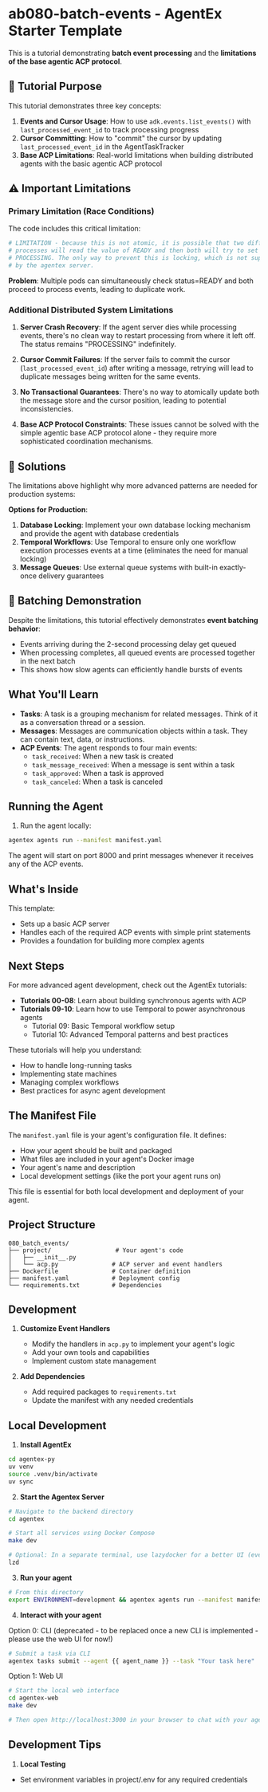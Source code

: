 # ab080-batch-events - AgentEx Starter Template

This is a tutorial demonstrating **batch event processing** and the **limitations of the base agentic ACP protocol**.

## 🎯 Tutorial Purpose

This tutorial demonstrates three key concepts:

1. **Events and Cursor Usage**: How to use `adk.events.list_events()` with `last_processed_event_id` to track processing progress
2. **Cursor Committing**: How to "commit" the cursor by updating `last_processed_event_id` in the AgentTaskTracker
3. **Base ACP Limitations**: Real-world limitations when building distributed agents with the basic agentic ACP protocol

## ⚠️ Important Limitations

### **Primary Limitation (Race Conditions)**
The code includes this critical limitation:
```python
# LIMITATION - because this is not atomic, it is possible that two different 
# processes will read the value of READY and then both will try to set it to 
# PROCESSING. The only way to prevent this is locking, which is not supported 
# by the agentex server.
```

**Problem**: Multiple pods can simultaneously check status=READY and both proceed to process events, leading to duplicate work.

### **Additional Distributed System Limitations**

1. **Server Crash Recovery**: If the agent server dies while processing events, there's no clean way to restart processing from where it left off. The status remains "PROCESSING" indefinitely.

2. **Cursor Commit Failures**: If the server fails to commit the cursor (`last_processed_event_id`) after writing a message, retrying will lead to duplicate messages being written for the same events.

3. **No Transactional Guarantees**: There's no way to atomically update both the message store and the cursor position, leading to potential inconsistencies.

4. **Base ACP Protocol Constraints**: These issues cannot be solved with the simple agentic base ACP protocol alone - they require more sophisticated coordination mechanisms.

## 🔧 Solutions

The limitations above highlight why more advanced patterns are needed for production systems:

**Options for Production**:
1. **Database Locking**: Implement your own database locking mechanism and provide the agent with database credentials
2. **Temporal Workflows**: Use Temporal to ensure only one workflow execution processes events at a time (eliminates the need for manual locking)
3. **Message Queues**: Use external queue systems with built-in exactly-once delivery guarantees

## 🎯 Batching Demonstration

Despite the limitations, this tutorial effectively demonstrates **event batching behavior**:

- Events arriving during the 2-second processing delay get queued
- When processing completes, all queued events are processed together in the next batch
- This shows how slow agents can efficiently handle bursts of events

## What You'll Learn

- **Tasks**: A task is a grouping mechanism for related messages. Think of it as a conversation thread or a session.
- **Messages**: Messages are communication objects within a task. They can contain text, data, or instructions.
- **ACP Events**: The agent responds to four main events:
  - `task_received`: When a new task is created
  - `task_message_received`: When a message is sent within a task
  - `task_approved`: When a task is approved
  - `task_canceled`: When a task is canceled

## Running the Agent

1. Run the agent locally:
```bash
agentex agents run --manifest manifest.yaml
```

The agent will start on port 8000 and print messages whenever it receives any of the ACP events.

## What's Inside

This template:
- Sets up a basic ACP server
- Handles each of the required ACP events with simple print statements
- Provides a foundation for building more complex agents

## Next Steps

For more advanced agent development, check out the AgentEx tutorials:

- **Tutorials 00-08**: Learn about building synchronous agents with ACP
- **Tutorials 09-10**: Learn how to use Temporal to power asynchronous agents
  - Tutorial 09: Basic Temporal workflow setup
  - Tutorial 10: Advanced Temporal patterns and best practices

These tutorials will help you understand:
- How to handle long-running tasks
- Implementing state machines
- Managing complex workflows
- Best practices for async agent development

## The Manifest File

The `manifest.yaml` file is your agent's configuration file. It defines:
- How your agent should be built and packaged
- What files are included in your agent's Docker image
- Your agent's name and description
- Local development settings (like the port your agent runs on)

This file is essential for both local development and deployment of your agent.

## Project Structure

```
080_batch_events/
├── project/                  # Your agent's code
│   ├── __init__.py
│   └── acp.py               # ACP server and event handlers
├── Dockerfile               # Container definition
├── manifest.yaml            # Deployment config
└── requirements.txt         # Dependencies
```

## Development

1. **Customize Event Handlers**
   - Modify the handlers in `acp.py` to implement your agent's logic
   - Add your own tools and capabilities
   - Implement custom state management

2. **Add Dependencies**
   - Add required packages to `requirements.txt`
   - Update the manifest with any needed credentials

## Local Development

1. **Install AgentEx**
```bash
cd agentex-py
uv venv
source .venv/bin/activate
uv sync
```

2. **Start the Agentex Server**
```bash
# Navigate to the backend directory
cd agentex

# Start all services using Docker Compose
make dev

# Optional: In a separate terminal, use lazydocker for a better UI (everything should say "healthy")
lzd
```

3. **Run your agent**
```bash
# From this directory
export ENVIRONMENT=development && agentex agents run --manifest manifest.yaml
```

4. **Interact with your agent**

Option 0: CLI (deprecated - to be replaced once a new CLI is implemented - please use the web UI for now!)
```bash
# Submit a task via CLI
agentex tasks submit --agent {{ agent_name }} --task "Your task here"
```

Option 1: Web UI
```bash
# Start the local web interface
cd agentex-web
make dev

# Then open http://localhost:3000 in your browser to chat with your agent
```
## Development Tips

1. **Local Testing**
- Set environment variables in project/.env for any required credentials